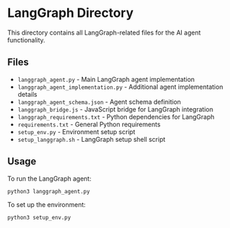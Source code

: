 # LangGraph Directory

This directory contains all LangGraph-related files for the AI agent functionality.

## Files

- `langgraph_agent.py` - Main LangGraph agent implementation
- `langgraph_agent_implementation.py` - Additional agent implementation details
- `langgraph_agent_schema.json` - Agent schema definition
- `langgraph_bridge.js` - JavaScript bridge for LangGraph integration
- `langgraph_requirements.txt` - Python dependencies for LangGraph
- `requirements.txt` - General Python requirements
- `setup_env.py` - Environment setup script
- `setup_langgraph.sh` - LangGraph setup shell script

## Usage

To run the LangGraph agent:
```bash
python3 langgraph_agent.py
```

To set up the environment:
```bash
python3 setup_env.py
``` 